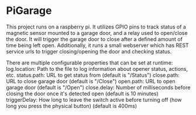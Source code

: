 PiGarage
========

This project runs on a raspberry pi.  It utilizes GPIO pins to track status of a magnetic sensor mounted to a garage door,
and a relay used to open/close the door.  It will trigger the garage door to close after a defined amount of time being
left open.  Additionally, it runs a small webserver which has REST service urls to trigger closing/opening the door
and checking status.


There are multiple configurable properties that can be set at runtime:
log.location: Path to the file to log information about opener status, actions, etc.
status.path: URL to get status from (default is "/Status")
close.path: URL to close garage door (default is "/Close")
open.path: URL to open garage door (default is "/Open")
close.delay: Number of milliseconds before closing the door once it's detected open (default is 10 minutes)
triggerDelay: How long to leave the switch active before turning off (how long you press the physical button) (default is 400ms)
